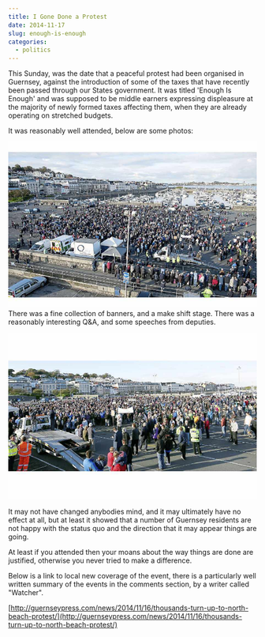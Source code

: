 ```yaml
---
title: I Gone Done a Protest
date: 2014-11-17
slug: enough-is-enough
categories:
  - politics
---
```


This Sunday, was the date that a peaceful protest had been organised in Guernsey, against the introduction of some of the taxes that have recently been passed through our States government. It was titled 'Enough Is Enough' and was supposed to be middle earners expressing displeasure at the majority of newly formed taxes affecting them, when they are already operating on stretched budgets.

It was reasonably well attended, below are some photos:

![Enough is Enough (1)](./images/enough-is-enough_9001.jpg)There was a fine collection of banners, and a make shift stage. There was a reasonably interesting Q&A, and some speeches from deputies.

![Enough Is Enough (2)](./images/Protest-6476015_90011.jpg)

It may not have changed anybodies mind, and it may ultimately have no effect at all, but at least it showed that a number of Guernsey residents are not happy with the status quo and the direction that it may appear things are going.

At least if you attended then your moans about the way things are done are justified, otherwise you never tried to make a difference.

Below is a link to local new coverage of the event, there is a particularly well written summary of the events in the comments section, by a writer called "Watcher".

[http://guernseypress.com/news/2014/11/16/thousands-turn-up-to-north-beach-protest/](http://guernseypress.com/news/2014/11/16/thousands-turn-up-to-north-beach-protest/)
